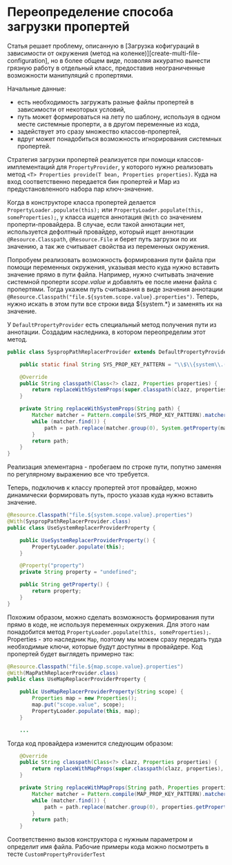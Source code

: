 # Переопределение способа загрузки пропертей

Статья решает проблему, описанную в [Загрузка кофигураций в зависимости от окружения (метод на коленке)][create-multi-file-configuration],
но в более общем виде, позволяя аккуратно вынести грязную работу в отдельный класс,
предоставив неограниченные возможности манипуляций с пропертями.

Начальные данные:
- есть необходимость загружать разные файлы пропертей в зависимости от некоторых условий,
- путь может формироваться на лету по шаблону, используя в одном месте системные проперти, а в другом переменные из кода,
- задействует это сразу множество классов-пропертей,
- вдруг может понадобиться возможность игнорирования системных пропертей.

Стратегия загрузки пропертей реализуется при помощи классов-имплементаций для ``PropertyProvider``, у которого нужно реализовать
метод ``<T> Properties provide(T bean, Properties properties)``. Куда на вход соответственно передается бин пропертей и Map из
предустановленного набора пар ключ-значение.

Когда в конструкторе класса пропертей делается ``PropertyLoader.populate(this);`` или ``PropertyLoader.populate(this, someProperties);``,
у класса ищется аннотация ``@With`` со значением проперти-провайдера. В случае, если такой аннотации нет, используется дефолтный провайдер,
который ищет аннотации ``@Resource.Classpath``, ``@Resource.File`` и берет путь загрузки по их значению, а так же считывает свойства из переменных окружения.

Попробуем реализовать возможность формирования пути файла при помощи переменных окружения, указывая место куда нужно вставить значение прямо в пути файла.
Например, нужно считывать значение системной проперти *scope.value* и добавлять ее после имени файла с пропертями.
Тогда укажем путь считывания в виде значения аннотации ``@Resource.Classpath("file.${system.scope.value}.properties")``.
Теперь, нужно искать в этом пути все строки вида ${system.*} и заменять их на значение.

У ``DefaultPropertyProvider`` есть специальный метод получения пути из аннотации. Создадим наследника, в котором переопределим этот метод.

```java
public class SyspropPathReplacerProvider extends DefaultPropertyProvider {

    public static final String SYS_PROP_KEY_PATTERN = "\\$\\{system\\.([^\\}]*)\\}";

    @Override
    public String classpath(Class<?> clazz, Properties properties) {
        return replaceWithSystemProps(super.classpath(clazz, properties));
    }

    private String replaceWithSystemProps(String path) {
        Matcher matcher = Pattern.compile(SYS_PROP_KEY_PATTERN).matcher(path);
        while (matcher.find()) {
            path = path.replace(matcher.group(0), System.getProperty(matcher.group(1), ""));
        }
        return path;
    }
}
```

Реализация элементарна - пробегаем по строке пути, попутно заменяя по регулярному выражению все что требуется.

Теперь, подключив к классу пропертей этот провайдер, можно динамически формировать путь, просто указав куда нужно вставить значение.

```java
@Resource.Classpath("file.${system.scope.value}.properties")
@With(SyspropPathReplacerProvider.class)
public class UseSystemReplacerProviderProperty {

	public UseSystemReplacerProviderProperty() {
		PropertyLoader.populate(this);
	}

	@Property("property")
	private String property = "undefined";

	public String getProperty() {
        return property;
	}
}
```

Похожим образом, можно сделать возможность формирования пути прямо в коде, не используя переменных окружения.
Для этого нам понадобится метод ``PropertyLoader.populate(this, someProperties);``. Properties - это наследник ``Map``,
поэтому мы можем сразу передать туда необходимые ключи, которые будут доступны в провайдере.
Код пропертей будет выглядеть примерно так:

```java
@Resource.Classpath("file.${map.scope.value}.properties")
@With(MapPathReplacerProvider.class)
public class UseMapReplacerProviderProperty {

	public UseMapReplacerProviderProperty(String scope) {
        Properties map = new Properties();
        map.put("scope.value", scope);
		PropertyLoader.populate(this, map);
	}

	...

```

Тогда код провайдера изменится следующим образом:

```java
    @Override
    public String classpath(Class<?> clazz, Properties properties) {
        return replaceWithMapProps(super.classpath(clazz, properties), properties);
    }

    private String replaceWithMapProps(String path, Properties properties) {
        Matcher matcher = Pattern.compile(MAP_PROP_KEY_PATTERN).matcher(path);
        while (matcher.find()) {
            path = path.replace(matcher.group(0), properties.getProperty(matcher.group(1), ""));
        }
        return path;
    }
```

Соответственно вызов конструктора с нужным параметром и определит имя файла.
Рабочие примеры кода можно посмотреть в тесте ``CustomPropertyProviderTest``



